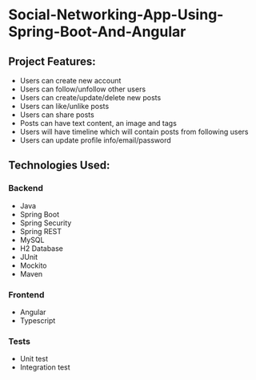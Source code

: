 # Social-Networking-App-Using-Spring-Boot-And-Angular

## Project Features:

- Users can create new account
- Users can follow/unfollow other users
- Users can create/update/delete new posts
- Users can like/unlike posts
- Users can share posts
- Posts can have text content, an image and tags
- Users will have timeline which will contain posts from following users
- Users can update profile info/email/password

## Technologies Used:

### Backend

- Java
- Spring Boot
- Spring Security
- Spring REST
- MySQL
- H2 Database
- JUnit
- Mockito
- Maven

### Frontend

- Angular
- Typescript

### Tests

- Unit test
- Integration test
